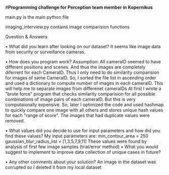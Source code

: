 #**Programming challenge for Perception team member in Kopernikus**

main.py is the main python file

imaging_interview.py contains image comparision functions

Question & Answers

• What did you learn after looking on our dataset?
It seems like image data from security or surveillance cameras.

• How does you program work?
Assumption: All cameraID seemed to have different positions and scenes. And thus the images are completely diferrent for each CameraID. Thus I only need to do similarity comparision for images of same CameraID. So, I sorted the file list in ascending order and used a dictionary to compute number of images in each cameraID. This will help me to separate images from differenet cameraIDs
At first I wrote a "brute force" program that checks similarity comparision for all possible combinations of image pairs of each cameraID. But this is very computaionally expensive. So, later I optimized the code and used hashmap to quickly compare one image with all others and stores unique hash values for each "range of score". The images that had duplicate values were removed.

• What values did you decide to use for input parameters and how did you find these values?
My input parameters are: 
min_contour_area = 250 
gaussian_blur_radius_list = [1,3,5,7,9,11]
These values were found by analysis of first few image samples (trial/error method)
• What you would suggest to implement to improve data collection of unique cases in future?

• Any other comments about your solution?
An image in the dataset was corrupted so I deleted it from my local dataset
